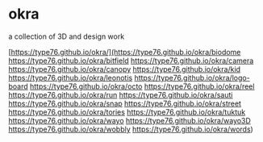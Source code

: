 # okra

a collection of 3D and design work 

[https://type76.github.io/okra/](https://type76.github.io/okra/biodome
https://type76.github.io/okra/bitfield
https://type76.github.io/okra/camera
https://type76.github.io/okra/canopy
https://type76.github.io/okra/kid
https://type76.github.io/okra/leonotis
https://type76.github.io/okra/logo-board
https://type76.github.io/okra/octo
https://type76.github.io/okra/reel
https://type76.github.io/okra/run
https://type76.github.io/okra/sauti
https://type76.github.io/okra/snap
https://type76.github.io/okra/street
https://type76.github.io/okra/tories
https://type76.github.io/okra/tuktuk
https://type76.github.io/okra/wayo
https://type76.github.io/okra/wayo3D
https://type76.github.io/okra/wobbly
https://type76.github.io/okra/words)
